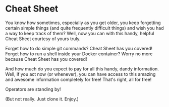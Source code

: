 # Cheat Sheet

You know how sometimes, especially as you get older, you keep forgetting certain simple things (and quite
frequently difficult things) and wish you had a way to keep track of them? Well, now you can with this handy,
helpful Cheat Sheet courtesy of yours truly.

Forget how to do simple git commands? Cheat Sheet has you covered!
Forget how to run a shell inside your Docker container? Worry no more because Cheat Sheet has you covered!

And how much do you expect to pay for all this handy, dandy information. Well, if you act now (or whenever),
you can have access to this amazing and awesome information completely for free! That's right, all for free!

Operators are standing by!

(But not really. Just clone it. Enjoy.)
